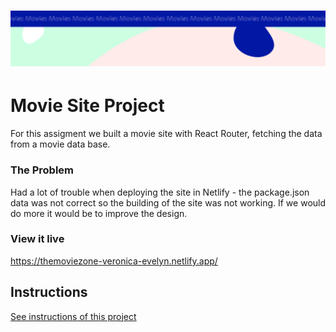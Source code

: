 <h1 align="center">
  <a href="">
    <img src="/src/assets/movies.svg" alt="Project Banner Image">
  </a>
</h1>

# Movie Site Project

For this assigment we built a movie site with React Router, fetching the data from a movie data base. 

### The Problem

Had a lot of trouble when deploying the site in Netlify - the package.json data was not correct so the building of the site was not working. If we would do more it would be to improve the design.

### View it live

https://themoviezone-veronica-evelyn.netlify.app/

## Instructions

<a href="instructions.md">
   See instructions of this project
  </a>
